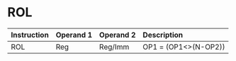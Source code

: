 # ROL

| Instruction | Operand 1 | Operand 2 | Description |
| :--- | :--- | :--- | :--- |
| ROL | Reg | Reg/Imm | OP1 = \(OP1&lt;&gt;\(N-OP2\)\) |

